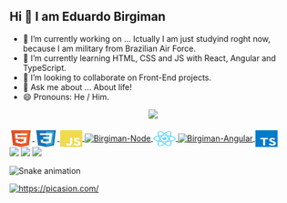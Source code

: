 ## Hi 👋 I am Eduardo Birgiman

- 🔭 I’m currently working on ... Ictually I am just studyind roght now, because I am military from Brazilian Air Force.
- 🌱 I’m currently learning HTML, CSS and JS with React, Angular and TypeScript.
- 👯 I’m looking to collaborate on Front-End projects.
- 💬 Ask me about ... About life!
- 😄 Pronouns: He / Him.

<div align="center">
  <a href="https://github.com/birgiman">
  <img height="180em" src="https://github-readme-stats.vercel.app/api?username=birgiman&show_icons=true&theme=algolia&include_all_commits=true&count_private=true"/>
<!--   <img height="180em" src="https://github-readme-stats.vercel.app/api/top-langs/?username=birgiman&layout=compact&langs_count=7&theme=algolia"/> -->
</div>
<div style="display: inline_block"><br>
  <img align="center" alt="Birgiman-HTML" height="30" width="40" src="https://raw.githubusercontent.com/devicons/devicon/master/icons/html5/html5-original.svg">
  <img align="center" alt="Birgiman-CSS" height="30" width="40" src="https://raw.githubusercontent.com/devicons/devicon/master/icons/css3/css3-original.svg">
  <img align="center" alt="Birgiman-Js" height="30" width="40" src="https://raw.githubusercontent.com/devicons/devicon/master/icons/javascript/javascript-plain.svg">  
  <img align="center" alt="Birgiman-Node" height="30" width="40" src="https://cdn.jsdelivr.net/gh/devicons/devicon/icons/nodejs/nodejs-original.svg">
  <img align="center" alt="Birgiman-React" height="30" width="40" src="https://raw.githubusercontent.com/devicons/devicon/master/icons/react/react-original.svg">
  <img align="center" alt="Birgiman-Angular" height="30" width="40" src="https://cdn.jsdelivr.net/gh/devicons/devicon/icons/angularjs/angularjs-plain.svg">
  <img align="center" alt="Birgiman-Ts" height="30" width="40" src="https://raw.githubusercontent.com/devicons/devicon/master/icons/typescript/typescript-plain.svg">     
</div>
<div> 
  <a href="https://www.instagram.com/birgiman_eduardo/" target="_blank"><img src="https://img.shields.io/badge/-Instagram-%23E4405F?style=for-the-badge&logo=instagram&logoColor=white" target="_blank"></a>
  <a href = "mailto:eduardo.birgiman@outlook.com"><img src="https://img.shields.io/badge/Microsoft_Outlook-0078D4?style=for-the-badge&logo=microsoft-outlook&logoColor=white" target="_blank"></a>
  <a href="https://www.linkedin.com/in/eduardo-birgiman-domingues-570149237" target="_blank"><img src="https://img.shields.io/badge/-LinkedIn-%230077B5?style=for-the-badge&logo=linkedin&logoColor=white" target="_blank"></a> 
 
  ![Snake animation](https://github.com/Birgiman/Birgiman/blob/output/github-contribution-grid-snake.svg)
 
</div>

<a href="https://picasion.com/"><img src="https://i.picasion.com/pic92/3559c790e81c26fefb1161de80e5a0e0.gif" width="400" height="400" border="0" alt="https://picasion.com/" />
